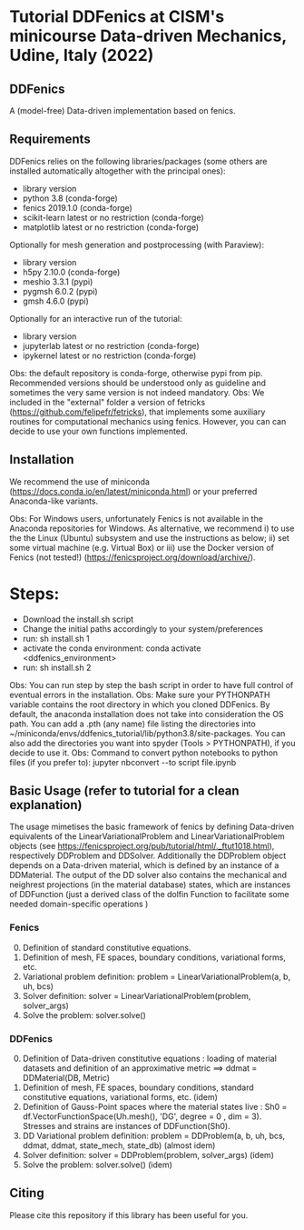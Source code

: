 
# Tutorial DDFenics at CISM's minicourse Data-driven Mechanics, Udine, Italy (2022) 

## DDFenics
A (model-free) Data-driven implementation based on fenics.

## Requirements 

DDFenics relies on the following libraries/packages (some others are installed automatically altogether with the principal ones):
- library          version
- python           3.8 (conda-forge) 
- fenics           2019.1.0   (conda-forge)
- scikit-learn     latest or no restriction (conda-forge)
- matplotlib	   latest or no restriction (conda-forge)

Optionally for mesh generation and postprocessing (with Paraview):
- library          version
- h5py             2.10.0 (conda-forge)
- meshio           3.3.1  (pypi)
- pygmsh           6.0.2  (pypi)
- gmsh             4.6.0   (pypi)

Optionally for an interactive run of the tutorial:
- library          version
- jupyterlab	   latest or no restriction (conda-forge)
- ipykernel	   latest or no restriction (conda-forge)

Obs: the default repository is conda-forge, otherwise pypi from pip. Recommended versions should be understood only as guideline and sometimes the very same version is not indeed mandatory.
Obs: We included in the "external" folder a version of fetricks (https://github.com/felipefr/fetricks), that implements some auxiliary routines for computational mechanics using fenics. However, you can can decide to use your own functions implemented. 

## Installation
We recommend the use of miniconda (https://docs.conda.io/en/latest/miniconda.html) or your preferred Anaconda-like variants.

Obs: For Windows users, unfortunately Fenics is not available in the Anaconda repositories for Windows. As alternative, we recommend i) to use the the Linux (Ubuntu) subsystem and use the instructions as below; ii) set some virtual machine (e.g. Virtual Box) or iii) use the Docker version of Fenics (not tested!) (https://fenicsproject.org/download/archive/).

# Steps:
- Download the install.sh script
- Change the initial paths accordingly to your system/preferences
- run: sh install.sh 1
- activate the conda environment: conda activate <ddfenics_environment>
- run: sh install.sh 2

Obs: You can run step by step the bash script in order to have full control of eventual errors in the installation.
Obs: Make sure your PYTHONPATH variable contains the root directory in which you cloned DDFenics. By default, the anaconda installation does not take into consideration the OS path. You can add a .pth (any name) file listing the directories into ~/miniconda/envs/ddfenics_tutorial/lib/python3.8/site-packages. You can also add the directories you want into spyder (Tools > PYTHONPATH), if you decide to use it.
Obs: Command to convert python notebooks to python files (if you prefer to): jupyter nbconvert --to script file.ipynb 

## Basic Usage (refer to tutorial for a clean explanation)

The usage mimetises the basic framework of fenics by defining Data-driven equivalents of the LinearVariationalProblem
and LinearVariationalProblem objects (see https://fenicsproject.org/pub/tutorial/html/._ftut1018.html), respectively DDProblem and DDSolver.
Additionally the DDProblem object depends on a Data-driven material, which is defined by an instance of a DDMaterial. The output of the DD solver also contains
the mechanical and neighrest projections (in the material database) states, which are instances of DDFunction (just a derived class of the dolfin Function to facilitate 
some needed domain-specific operations )

### Fenics

0. Definition of standard constitutive equations. 
1. Definition of mesh, FE spaces, boundary conditions, variational forms, etc. 
2. Variational problem definition: problem = LinearVariationalProblem(a, b, uh, bcs)
3. Solver definition: solver = LinearVariationalProblem(problem, solver_args) 
4. Solve the problem: solver.solve()


### DDFenics

0. Definition of Data-driven constitutive equations : loading of material datasets and definition of an approximative metric ==> ddmat = DDMaterial(DB, Metric) 
1. Definition of mesh, FE spaces, boundary conditions, standard constitutive equations, variational forms, etc. (idem)
2. Definition of Gauss-Point spaces where the material states live : Sh0 = df.VectorFunctionSpace(Uh.mesh(), 'DG', degree = 0 , dim = 3). 
Stresses and strains are instances of DDFunction(Sh0). 
3. DD Variational problem definition: problem = DDProblem(a, b, uh, bcs, ddmat, ddmat, state_mech, state_db) (almost idem)
4. Solver definition: solver = DDProblem(problem, solver_args) (idem) 
5. Solve the problem: solver.solve() (idem)

## Citing
Please cite this repository if this library has been useful for you.

